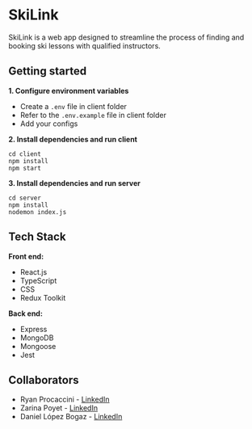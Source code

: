 # SkiLink

SkiLink is a web app designed to streamline the process of finding and booking ski lessons with qualified instructors.

## Getting started

**1. Configure environment variables**

- Create a `.env` file in client folder
- Refer to the `.env.example` file in client folder
- Add your configs

**2. Install dependencies and run client**

```
cd client
npm install
npm start
```

**3. Install dependencies and run server**

```
cd server
npm install
nodemon index.js
```

## Tech Stack

**Front end:**

- React.js
- TypeScript
- CSS
- Redux Toolkit

**Back end:**

- Express
- MongoDB
- Mongoose
- Jest

## Collaborators

- Ryan Procaccini - [LinkedIn](https://www.linkedin.com/in/proc015/)
- Zarina Poyet - [LinkedIn](https://www.linkedin.com/in/zarinapoyet/)
- Daniel López Bogaz - [LinkedIn](https://www.linkedin.com/in/daniel-lopez-bogaz/)
